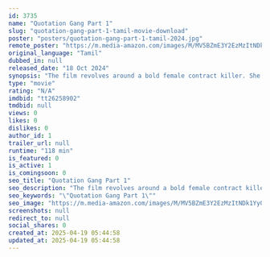 ```yaml
---
id: 3735
name: "Quotation Gang Part 1"
slug: "quotation-gang-part-1-tamil-movie-download"
poster: "posters/quotation-gang-part-1-tamil-2024.jpg"
remote_poster: "https://m.media-amazon.com/images/M/MV5BZmE3Y2EzMzItNDk1Yy00M2U1LTg1NmMtZDNjMWE2ZWVlNzczXkEyXkFqcGc@._V1_SX300.jpg"
original_language: "Tamil"
dubbed_in: null
released_date: "18 Oct 2024"
synopsis: "The film revolves around a bold female contract killer. She takes up the crime syndicate and fights for power. An incident changed her life upside down."
type: "movie"
rating: "N/A"
imdbid: "tt26258902"
tmdbid: null
views: 0
likes: 0
dislikes: 0
author_id: 1
trailer_url: null
runtime: "118 min"
is_featured: 0
is_active: 1
is_comingsoon: 0
seo_title: "Quotation Gang Part 1"
seo_description: "The film revolves around a bold female contract killer. She takes up the crime syndicate and fights for power. An incident changed her life upside down."
seo_keywords: "\"Quotation Gang Part 1\""
seo_image: "https://m.media-amazon.com/images/M/MV5BZmE3Y2EzMzItNDk1Yy00M2U1LTg1NmMtZDNjMWE2ZWVlNzczXkEyXkFqcGc@._V1_SX300.jpg"
screenshots: null
redirect_to: null
social_shares: 0
created_at: 2025-04-19 05:44:58
updated_at: 2025-04-19 05:44:58
---
```


